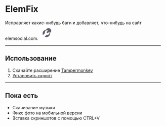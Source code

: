 # ElemFix
Исправляет какие-нибудь баги и добавляет, что-нибудь на сайт elemsocial.com.
![icon](https://raw.githubusercontent.com/Erinator-Lab/elemfix/refs/heads/main/icon.png)

---
## Использование
1) Скачайте расширение [Tampermonkey](https://tampermonkey.net/)
2) [Установить скрипт](https://raw.githubusercontent.com/Erinator-Lab/elemfix/refs/heads/main/ElemFix.user.js)
---
## Пока есть
* Скачивание музыки
* Фикс фото на мобильной версии
* Вставка скриншотов с помощью CTRL+V
